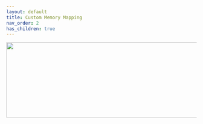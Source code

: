 ```yaml
---
layout: default
title: Custom Memory Mapping
nav_order: 2
has_children: true
---
```


<p align="center">
  <img width="650" height="200" src="../../../assets/HeaderCMM.png">
</p>
